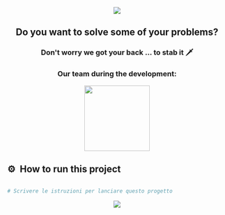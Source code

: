 <p align="center">
  <img src="https://capsule-render.vercel.app/api?type=waving&color=_custom_gradient:0:ff0000,25:cc0000,50:800080,75:0000cc,100:0000ff&text=🕷️Welcome%20to%20the%20Sinister%20Six%20S.n.C.'s%20Chatbot&height=100&section=header&fontColor=ffffff&strokeColor=000&strokeWidth=0.5&fontSize=28"/>
</p>

<h2 align="center">
  Do you want to solve some of your problems?
</h2>

<h3 align="center">
  Don't worry we got your back ... to stab it 🗡️
</h3>

<h3 align="center">
  Our team during the development:
</h3>

<p align="center">
  <a>
    <img height="150" src="https://github.com/nmswe/nmswe/blob/repo_readme/gif/spidey.gif"/>
  </a>
</p>

<h2> ⚙️ &nbsp;How to run this project</h2>

```yaml

# Scrivere le istruzioni per lanciare questo progetto

```

<p align="center">
  <img src="https://capsule-render.vercel.app/api?type=waving&color=_custom_gradient:0:ff0000,25:cc0000,50:800080,75:0000cc,100:0000ff&height=100&section=footer"/>
</p>

